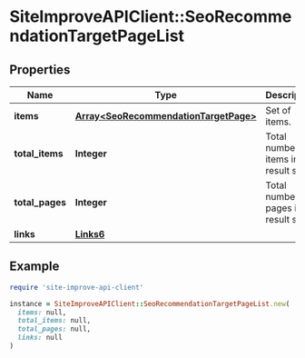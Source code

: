 # SiteImproveAPIClient::SeoRecommendationTargetPageList

## Properties

| Name | Type | Description | Notes |
| ---- | ---- | ----------- | ----- |
| **items** | [**Array&lt;SeoRecommendationTargetPage&gt;**](SeoRecommendationTargetPage.md) | Set of items. |  |
| **total_items** | **Integer** | Total number of items in result set. |  |
| **total_pages** | **Integer** | Total number of pages in result set. |  |
| **links** | [**Links6**](Links6.md) |  | [optional] |

## Example

```ruby
require 'site-improve-api-client'

instance = SiteImproveAPIClient::SeoRecommendationTargetPageList.new(
  items: null,
  total_items: null,
  total_pages: null,
  links: null
)
```

